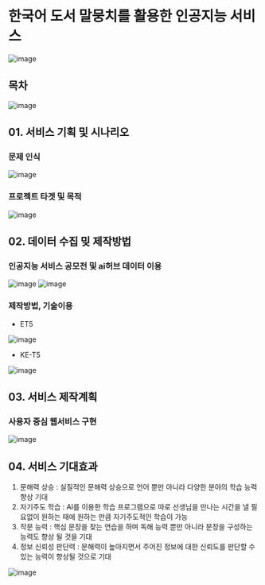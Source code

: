 # 한국어 도서 말뭉치를 활용한 인공지능 서비스
![image](https://user-images.githubusercontent.com/86215518/143830425-d124d3a1-a053-400d-833b-db310a6e8a2c.jpg)


## 목차
![image](https://user-images.githubusercontent.com/86215518/143830845-5f0b2e34-75f4-4d57-b232-78dbbf7ddc98.jpg)




## 01. 서비스 기획 및 시나리오
### 문제 인식
![image](https://user-images.githubusercontent.com/86215518/143830960-28de1c03-9043-4eaa-81ea-6355a5711aa1.jpg)


### 프로젝트 타겟 및 목적
![image](https://user-images.githubusercontent.com/86215518/143831012-dcaf47a3-e53d-4c52-911e-3ee7cbe9b05e.jpg)


## 02. 데이터 수집 밎 제작방법
### 인공지능 서비스 공모전 및 ai허브 데이터 이용
![image](https://user-images.githubusercontent.com/86215518/143831250-cc2466c0-2194-436b-82f1-7d9e3512e8f3.jpg)
![image](https://user-images.githubusercontent.com/86215518/143831266-13c445a7-0465-4472-ad7b-2f16cdbaba2d.jpg)


### 제작방법, 기술이용
- ET5


![image](https://user-images.githubusercontent.com/86215518/143831087-8bfeacc3-8da5-4bf3-a21a-0acb2384c276.jpg)


- KE-T5


![image](https://user-images.githubusercontent.com/86215518/143831184-378ac7d8-11a6-484b-affd-42c9b3c85bd2.jpg)


## 03. 서비스 제작계획
### 사용자 중심 웹서비스 구현
![image](https://user-images.githubusercontent.com/86215518/143831317-cfd7e0e2-7d64-493c-b755-d917e586d900.jpg)



## 04. 서비스 기대효과
1) 문해력 상승  : 실질적인 문해력 상승으로 언어 뿐만 아니라 다양한 분야의 학습 능력 향상 기대
2) 자기주도 학습 : AI를 이용한 학습 프로그램으로 따로 선생님을 만나는 시간을 낼 필요없이 원하는 때에 원하는 만큼 자기주도적인 학습이 가능
3) 작문 능력 : 핵심 문장을 찾는 연습을 하며 독해 능력 뿐만 아니라 문장을 구성하는 능력도 향상 될 것을 기대
4) 정보 신뢰성 판단력 : 문해력이 높아지면서 주어진 정보에 대한 신뢰도를 판단할 수 있는 능력이 향상될 것으로 기대


![image](https://user-images.githubusercontent.com/86215518/143831363-b72e3fb8-cd9e-41cf-80a5-929476ca08ef.jpg)
